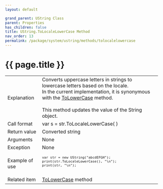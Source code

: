 ```yaml
---
layout: default

grand_parent: UString Class
parent: Properties
has_children: false
title: UString.ToLocaleLowerCase Method
nav_order: 13
permalink: /package/system/ustring/methods/tolocalelowercase
---
```

# {{ page.title }}

<table>
  <tr>
    <td>Explanation</td>
    <td colspan="2">Converts uppercase letters in strings to lowercase letters based on the locale.<br>In the current implementation, it is synonymous with the <a href="/package/system/ustring/methods/tolowercase">ToLowerCase</a> method.<br><br>This method updates the value of the String object.</td>
  </tr>
  <tr>
    <td>Call format</td>
    <td colspan="2">var s = str.ToLocaleLowerCase( )</td>
  </tr>
  <tr>
    <td>Return value</td>
    <td colspan="2">Converted string</td>
  </tr>  
  <tr>
    <td>Arguments</td>
    <td colspan="2">None</td>
  </tr>
  <tr>
    <td>Exception</td>
    <td colspan="2">None</td>
  </tr>
  <tr>
    <td>Example of use</td>
    <td colspan="2"><code><pre>
var str = new UString("abcdEFGH");
print(str.ToLocaleLowerCase(), "\n");
print(str, "\n");
    </pre></code></td>
  </tr>
  <tr>
    <td>Related item</td>
    <td colspan="2"><a href="/package/system/ustring/methods/tolowercase">ToLowerCase</a> method</td>
  </tr>
</table>